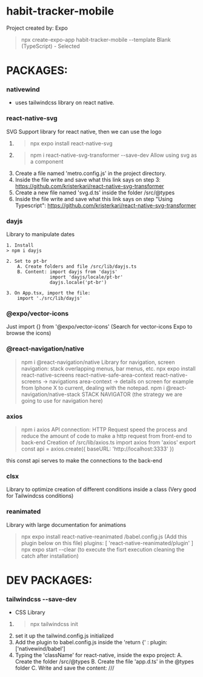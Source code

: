 # habit-tracker-mobile

Project created by: Expo
> npx create-expo-app habit-tracker-mobile --template
Blank (TypeScript) - Selected

PACKAGES:
=======
### nativewind
- uses tailwindcss library on react native.

### react-native-svg
SVG Support library for react native, then we can use the logo

1. > npx expo install react-native-svg
2. > npm i react-native-svg-transformer --save-dev 
    Allow using svg as a component
3. Create a file named 'metro.config.js' in the project directory.
4. Inside the file write and save what this link says on step 3: https://github.com/kristerkari/react-native-svg-transformer
5. Create a new file named 'svg.d.ts' inside the folder /src/@types
6. Inside the file write and save what this link says on step "Using Typescript": https://github.com/kristerkari/react-native-svg-transformer

### dayjs
Library to manipulate dates

    1. Install
    > npm i dayjs

    2. Set to pt-br
        A. Create folders and file /src/lib/dayjs.ts
        B. Content: import dayjs from 'dayjs'
                    import 'dayjs/locale/pt-br'
                    dayjs.locale('pt-br')

    3. On App.tsx, import the file:
        import './src/lib/dayjs'


### @expo/vector-icons
Just import {} from '@expo/vector-icons' (Search for vector-icons Expo to browse the icons)


### @react-navigation/native
> npm i @react-navigation/native
Library for navigation, screen navigation: stack overlapping menus, bar menus, etc.
> npx expo install react-native-screens react-native-safe-area-context
react-native-screens -> navigations
area-context -> details on screen for example from Iphone X to current, dealing with the notepad.
> npm i @react-navigation/native-stack
STACK NAVIGATOR (the strategy we are going to use for navigation here)

### axios
> npm i axios
API connection: HTTP Request 
speed the process and reduce the amount of code to make a http request from front-end to back-end 
> Creation of /src/lib/axios.ts
import axios from 'axios'
export const api = axios.create({
    baseURL: 'http://localhost:3333'
})

this const api serves to make the connections to the back-end

### clsx
Library to optimize creation of different conditions inside a class (Very good for Tailwindcss conditions)


### reanimated
Library with large documentation for animations
> npx expo install react-native-reanimated
> /babel.config.js (Add this plugin below on this file)
plugins: [
    'react-native-reanimated/plugin'
]
> npx expo start --clear (to execute the fisrt execution cleaning the catch after installation)

DEV PACKAGES:
=======
### tailwindcss --save-dev
- CSS Library  
1. > npx tailwindcss init
2. set it up the tailwind.config.js initialized
3. Add the plugin to babel.config.js inside the 'return {' : plugin: ['nativewind/babel']
4. Typing the 'className' for react-native, inside the expo project:
    A. Create the folder /src/@types
    B. Create the file 'app.d.ts' in the @types folder
    C. Write and save the content: /// <reference types="nativewind/types" />



